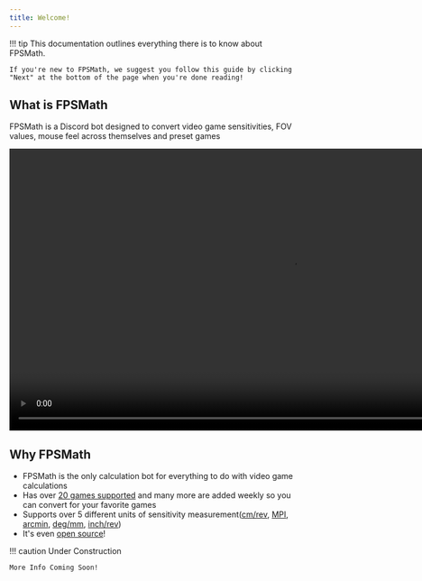 ```yaml
---
title: Welcome!
---
```


!!! tip
    This documentation outlines everything there is to know about FPSMath.

    If you're new to FPSMath, we suggest you follow this guide by clicking "Next" at the bottom of the page when you're done reading!

## What is FPSMath

FPSMath is a Discord bot designed to convert video game sensitivities, FOV values, mouse feel across themselves and preset games

<video autoplay="true" loop muted height="500px">
	<source src="/assets/demo.webm" type="video/webm">
</video>

## Why FPSMath

- FPSMath is the only calculation bot for everything to do with video game calculations
- Has over [20 games supported](games.md) and many more are added weekly so you can convert for your favorite games
- Supports over 5 different units of sensitivity measurement([cm/rev](commands/math.md#cm), [MPI](commands/math.md#MPI), [arcmin](commands/math.md#arcmin), [deg/mm](commands/math.md#deg), [inch/rev](commands/math.md#inch))
- It's even [open source](https://github.com/animafps/fpsmath)!

!!! caution
    Under Construction

    More Info Coming Soon!
